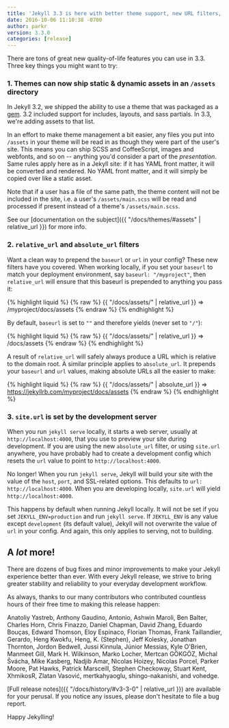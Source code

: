 ```yaml
---
title: 'Jekyll 3.3 is here with better theme support, new URL filters, and tons more'
date: 2016-10-06 11:10:38 -0700
author: parkr
version: 3.3.0
categories: [release]
---
```


There are tons of great new quality-of-life features you can use in 3.3.
Three key things you might want to try:

### 1. Themes can now ship static & dynamic assets in an `/assets` directory

In Jekyll 3.2, we shipped the ability to use a theme that was packaged as a
[gem](http://guides.rubygems.org/). 3.2 included support for includes,
layouts, and sass partials. In 3.3, we're adding assets to that list.

In an effort to make theme management a bit easier, any files you put into
`/assets` in your theme will be read in as though they were part of the
user's site. This means you can ship SCSS and CoffeeScript, images and
webfonts, and so on -- anything you'd consider a part of the
*presentation*. Same rules apply here as in a Jekyll site: if it has YAML
front matter, it will be converted and rendered. No YAML front matter, and
it will simply be copied over like a static asset.

Note that if a user has a file of the same path, the theme content will not
be included in the site, i.e. a user's `/assets/main.scss` will be read and
processed if present instead of a theme's `/assets/main.scss`.

See our [documentation on the subject]({{ "/docs/themes/#assets" | relative_url }})
for more info.

### 2. `relative_url` and `absolute_url` filters

Want a clean way to prepend the `baseurl` or `url` in your config? These
new filters have you covered. When working locally, if you set your
`baseurl` to match your deployment environment, say `baseurl: "/myproject"`,
then `relative_url` will ensure that this baseurl is prepended to anything
you pass it:

{% highlight liquid %}
{% raw %}
{{ "/docs/assets/" | relative_url }} => /myproject/docs/assets
{% endraw %}
{% endhighlight %}

By default, `baseurl` is set to `""` and therefore yields (never set to
`"/"`):

{% highlight liquid %}
{% raw %}
{{ "/docs/assets/" | relative_url }} => /docs/assets
{% endraw %}
{% endhighlight %}

A result of `relative_url` will safely always produce a URL which is
relative to the domain root. A similar principle applies to `absolute_url`.
It prepends your `baseurl` and `url` values, making absolute URLs all the
easier to make:

{% highlight liquid %}
{% raw %}
{{ "/docs/assets/" | absolute_url }} => https://jekyllrb.com/myproject/docs/assets
{% endraw %}
{% endhighlight %}

### 3. `site.url` is set by the development server

When you run `jekyll serve` locally, it starts a web server, usually at
`http://localhost:4000`, that you use to preview your site during
development. If you are using the new `absolute_url` filter, or using
`site.url` anywhere, you have probably had to create a development config
which resets the `url` value to point to `http://localhost:4000`.

No longer! When you run `jekyll serve`, Jekyll will build your site with
the value of the `host`, `port`, and SSL-related options. This defaults to
`url: http://localhost:4000`. When you are developing locally, `site.url`
will yield `http://localhost:4000`.

This happens by default when running Jekyll locally. It will not be set if
you set `JEKYLL_ENV=production` and run `jekyll serve`. If `JEKYLL_ENV` is
any value except `development` (its default value), Jekyll will not
overwrite the value of `url` in your config. And again, this only applies
to serving, not to building.

## A *lot* more!

There are dozens of bug fixes and minor improvements to make your Jekyll
experience better than ever. With every Jekyll release, we strive to bring
greater stability and reliability to your everyday development workflow.

As always, thanks to our many contributors who contributed countless hours
of their free time to making this release happen:

Anatoliy Yastreb, Anthony Gaudino, Antonio, Ashwin Maroli, Ben Balter,
Charles Horn, Chris Finazzo, Daniel Chapman, David Zhang, Eduardo
Bouças, Edward Thomson, Eloy Espinaco, Florian Thomas, Frank Taillandier,
Gerardo, Heng Kwokfu, Heng, K. (Stephen), Jeff Kolesky, Jonathan Thornton,
Jordon Bedwell, Jussi Kinnula, Júnior Messias, Kyle O'Brien, Manmeet Gill,
Mark H. Wilkinson, Marko Locher, Mertcan GÖKGÖZ, Michal Švácha, Mike
Kasberg, Nadjib Amar, Nicolas Hoizey, Nicolas Porcel, Parker Moore, Pat
Hawks, Patrick Marsceill, Stephen Checkoway, Stuart Kent, XhmikosR, Zlatan
Vasović, mertkahyaoglu, shingo-nakanishi, and vohedge.

[Full release notes]({{ "/docs/history/#v3-3-0" | relative_url }}) are available
for your perusal. If you notice any issues, please don't hesitate to file a
bug report.

Happy Jekylling!
